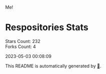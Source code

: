 Me!

# Respositories Stats
Stars Count: 232  
Forks Count: 4

2023-05-03 00:08:09  

This README is automatically generated by [🐰](https://github.com/rnitta/rnitta).
